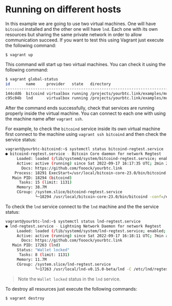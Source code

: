 # Running on different hosts

In this example we are going to use two virtual machines. One will have `bitcoind` installed
and the other one will have `lnd`. Each one with its own resources but sharing the same private
network in order to allow communication succeed. If you want to test this using Vagrant just execute 
the following command:

```shell
$ vagrant up
```

This command will start up two virtual machines. You can check it using the following command:

```bash
$ vagrant global-status
id       name     provider   state   directory
-------------------------------------------------------------------------------------------
144cdd6  bitcoind virtualbox running /projects/yourbtc.link/examples/multi-host
c95c04b  lnd      virtualbox running /projects/yourbtc.link/examples/multi-host
```

After the command ends successfully, check that services are running properly inside the
virtual machine. You can connect to each one with using the machine name after `vagrant ssh`.

For example, to check the `bitcoind` service inside its own virtual machine first connect to the
machine using `vagrant ssh bitcoind` and then check the service status:

```bash
vagrant@yourbtc-bitcoind:~$ systemctl status bitcoind-regtest.service
● bitcoind-regtest.service - Bitcoin Core daemon for network Regtest
     Loaded: loaded (/lib/systemd/system/bitcoind-regtest.service; enabled; vendor preset: enabled)
     Active: active (running) since Sat 2022-09-17 16:17:35 UTC; 2min 2s ago
       Docs: https://github.com/fooock/yourbtc.link
    Process: 18291 ExecStart=/usr/local/bitcoin-core-23.0/bin/bitcoind -conf=/etc/bitcoin/regtest/bitcoin.conf (code=exited, status=0/SUCCESS)
   Main PID: 18294 (bitcoind)
      Tasks: 15 (limit: 1131)
     Memory: 38.7M
     CGroup: /system.slice/bitcoind-regtest.service
             └─18294 /usr/local/bitcoin-core-23.0/bin/bitcoind -conf=/etc/bitcoin/regtest/bitcoin.conf
```

To check the `lnd` service connect to the `lnd` machine and the the service status:

```bash
vagrant@yourbtc-lnd:~$ systemctl status lnd-regtest.service
● lnd-regtest.service - Lightning Network Daemon for network Regtest
     Loaded: loaded (/lib/systemd/system/lnd-regtest.service; enabled; vendor preset: enabled)
     Active: active (running) since Sat 2022-09-17 16:18:11 UTC; 7min ago
       Docs: https://github.com/fooock/yourbtc.link
   Main PID: 17263 (lnd)
     Status: "Wallet locked"
      Tasks: 8 (limit: 1131)
     Memory: 11.7M
     CGroup: /system.slice/lnd-regtest.service
             └─17263 /usr/local/lnd-v0.15.0-beta/lnd -C /etc/lnd/regtest/lnd.conf --lnddir=/data/lnd
```

>Note the `Wallet locked` status in the `lnd` service.

To destroy all resources just execute the following commands:

```bash
$ vagrant destroy
```
